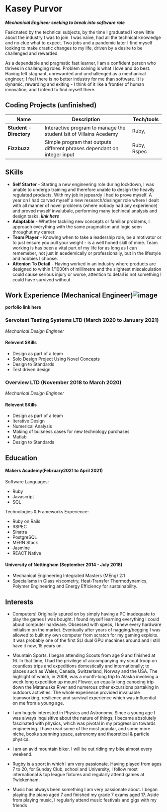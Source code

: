
# Kasey Purvor  
***Mechanical Engineer seeking to break into software role***

Fasicnated by the technical subjects, by the time I graduated I knew little about the industry I was to join. I was naïve, had all the technical knowledge and no clue what to expect. Two jobs and a pandemic later I find myself looking to make drastic changes to my life, driven by a desire to be challenged and rewarded. 

As a dependable and pragmatic fast learner, I am a confident person who thrives in challenging roles. Problem solving is what I love and do best. Having felt stagnant, unrewarded and unchallenged as a mechanical engineer; I feel there is no better industry for me than software. It is dynamic, rewarding and exiting - I think of it like a frontier of human innovation, and I intend to find myself there.

## Coding Projects (unfinished) 

| Name                         | Description       | Tech/tools        |
| ---------------------------- | ----------------- | ----------------- |
| **Student - Directory**      | Interactive program to manage the student lsit of Villains Acedemy | Ruby,             |
| **Fizzbuzz**                 | Simple program that outputs different phrases dependant on integer input  | Ruby, Rspec       |

## SKills 

- **Self Starter** - Starting a new engineering role during lockdown, I was unable to undergo training and therefore unable to design the heavily regulated products. With my job in jepeardy I had to prove myself. A year on I had carved myself a new research/desinger role where I dealt with all manner of novel problems (where nobody had any experience) and proved myself invalubale, performing many techincal analysis and design tasks. ***link here*** 
- **Adaptable** - Whether tackling new concepts or familiar problems, I approach everything with the same pragmatism and logic seen throughut my career. 
- **Team Player** - Knowing when to take a leadership role, be a motivator or to just ensure you pull your weight - is a well honed skill of mine. Team working is has been a vital part of my life for as long as I can rememeber, not just in acedemically or professionally, but in the lifestyle and hobbies I choose. 
- **Attenion To Detail** - Having worked in an industry where products are designed to within 1/1000th of millimetre and the slightest miscalculation could cause serious injury or worse, attention to detail is not something I could have survived without. 

## Work Experience (Mechanical Engineer)![image](https://user-images.githubusercontent.com/67878899/117569254-b6137200-b0bc-11eb-88d9-dd81601e0219.png)

__porfolio link here__

### **Servotest Testing Systems LTD** (March 2020 to January 2021)  
_Mechanical Design Engineer_  
#### Relevent SKills 
- Design as part of a team 
- Solo Design Project Using Novel Concepts
- Design to Standards 
- Test driven design

### **Overview LTD** (November 2018 to March 2020)  
_Mechanical Design Engineer_   
#### Relevent SKills 
- Design as part of a team 
- Iterative Design
- Numerical Analysis
- Making of buisness cases for new technology purchases
- Matlab 
- Design to Standards 




## Education
#### Makers Academy(February2021 to April 2021)

Software Languages:
- Ruby 
- Javascript
- SQL 

Technologies & Frameworks Experience: 
- Ruby on Rails 
- RSPEC
- Sinatra
- PostgreSQL 
- MERN Stack
- Jasmine
- REACT Native  

#### University of Nottingham (September 2014 - July 2018)

- Mechanical Engineering Integrated Masters (MEng) 2:1 
- Specialisms in Glass viscometry, Heat-Transfer Thermodynamics, Polymer Engineering and Energy Efficiency for sustainability.  


## Interests

- Computers! Originally spured on by simply having a PC inadequate to play the games I was bought. I found myself learning everything I could about computer         hardware. Obsessed with specs, I knew every hardware initialism on the market. Eventually after years of nagging/begging I was allowed to built my own computer from scratch     for my gaming exploits. It was probably one of the first SLI dual GPU machines around and I still have it now, 15 years on.

- Mountain Sports. I began attending Scouts from age 9 and finished at 16. In that time, I had the privilege of
  accompanying my scout troop on countless trips and expeditions domestically and internationally; to places
  such as Wales, Canada, Switzerland, Norway and the USA. The highlight of which, in 2008, was a month-long
  trip to Alaska involving a week long expedition up mount Flower, an equally long canoeing trip down the
  Matanuska River and numerous other excursions partaking in outdoors activities. The whole experience
  provided invaluable teamworking, resilience and survival experience which was influential on me from a
  young age.

- I am hugely interested in Physics and Astronomy. Since a young age I was always inquisitive about the nature
  of things; I became absolutely fascinated with physics, which was pivotal in my progression towards
  engineering. I have read some of the most popular, and some more niche, books spanning space, astronomy
  and theoretical & particle physics.

- I am an avid mountain biker. I will be out riding my bike almost every weekend.

- Rugby is a sport in which I am very passionate. Having played from ages 7 to 20, for Sunday Club, school and
  University, I follow most international & top league fixtures and regularly attend games at Twickenham.

- Music has always been something I am very passionate about. I began playing the piano aged 7 and finished
  my grade 7 exams aged 17. Aside from playing music, I regularly attend music festivals and gigs with my friends


